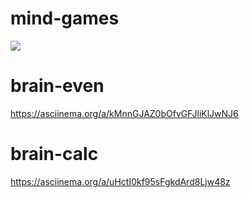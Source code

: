 # mind-games
<a href="https://codeclimate.com/github/Zaven477/mind-games/maintainability"><img src="https://api.codeclimate.com/v1/badges/1fd1680e3a60a6134dc0/maintainability" /></a>
# brain-even
https://asciinema.org/a/kMnnGJAZ0bOfvGFJliKlJwNJ6
# brain-calc
 https://asciinema.org/a/uHctI0kf95sFgkdArd8Ljw48z
